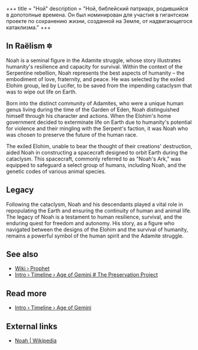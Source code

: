 +++
title = "Ной"
description = "Ной, библейский патриарх, родившийся в допотопные времена. Он был номинирован для участия в гигантском проекте по сохранению жизни, созданной на Земле, от надвигающегося катаклизма."
+++

## In Raëlism 🔯

Noah is a seminal figure in the Adamite struggle, whose story illustrates humanity's resilience and capacity for survival. Within the context of the Serpentine rebellion, Noah represents the best aspects of humanity – the embodiment of love, fraternity, and peace. He was selected by the exiled Elohim group, led by Lucifer, to be saved from the impending cataclysm that was to wipe out life on Earth.

Born into the distinct community of Adamites, who were a unique human genus living during the time of the Garden of Eden, Noah distinguished himself through his character and actions. When the Elohim's home government decided to exterminate life on Earth due to humanity's potential for violence and their mingling with the Serpent's faction, it was Noah who was chosen to preserve the future of the human race.

The exiled Elohim, unable to bear the thought of their creations' destruction, aided Noah in constructing a spacecraft designed to orbit Earth during the cataclysm. This spacecraft, commonly referred to as "Noah's Ark," was equipped to safeguard a select group of humans, including Noah, and the genetic codes of various animal species.

## Legacy

Following the cataclysm, Noah and his descendants played a vital role in repopulating the Earth and ensuring the continuity of human and animal life. The legacy of Noah is a testament to human resilience, survival, and the enduring quest for freedom and autonomy. His story, as a figure who navigated between the designs of the Elohim and the survival of humanity, remains a powerful symbol of the human spirit and the Adamite struggle.

## See also

- [Wiki › Prophet](../../wiki/prophet/)
- [Intro › Timeline › Age of Gemini \# The Preservation Project](../../timeline/age-of-gemini.md#the-preservation-project/)

## Read more

- [Intro › Timeline › Age of Gemini](../../timeline/age-of-gemini/)

## External links

- [Noah | Wikipedia](https://en.wikipedia.org/wiki/Noah)